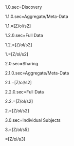 1.0.sec=Discovery

1.1.0.sec=Aggregate/Meta-Data	

1.1.=[Z/ol/s2]

1.2.0.sec=Full Data

1.2.=[Z/ol/s2]

1.=[Z/ol/s2]

2.0.sec=Sharing

2.1.0.sec=Aggregate/Meta-Data	

2.1.=[Z/ol/s2]

2.2.0.sec=Full Data

2.2.=[Z/ol/s2]

2.=[Z/ol/s2]

3.0.sec=Individual Subjects

3.=[Z/ol/s5]

=[Z/ol/s3]